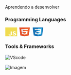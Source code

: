 Aprendendo a desenvolver
<!-- Skills: Programming Languages -->
  <div style="flex-basis: 48%;">
    <h3>Programming Languages</h3>
   <img align="center" alt="Js" height="30" width="40" src="https://raw.githubusercontent.com/devicons/devicon/master/icons/javascript/javascript-plain.svg">
    <img align="center" alt="HTML" height="30" width="40" src="https://raw.githubusercontent.com/devicons/devicon/master/icons/html5/html5-original.svg">
    <img align="center" alt="CSS" height="30" width="40" src="https://raw.githubusercontent.com/devicons/devicon/master/icons/css3/css3-original.svg">

  <!-- Skills: Tools & Frameworks -->
  <div style="flex-basis: 48%;">
    <h3>Tools & Frameworks</h3>
    <img align="center" alt="VScode" height="30" width="40" src="https://cdn.jsdelivr.net/gh/devicons/devicon/icons/vscode/vscode-original.svg">

    
 <!-- GIF -->
<p align="left">
  <img align="center" src=https://media.giphy.com/media/sSsKWDd1hcOc0/giphy.gif?cid=ecf05e47y1eiwcvl40v65ayp2ml2399kkhogjozbu26n57dq&ep=v1_gifs_search&rid=giphy.gif&ct=g alt="Imagem">
</p>
